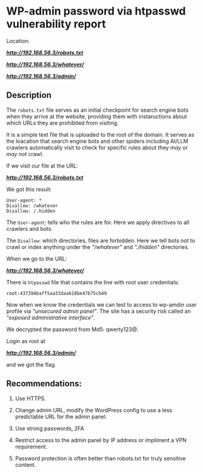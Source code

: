 # WP-admin password via htpasswd vulnerability report

Location:

***http://192.168.56.3/robots.txt***

***http://192.168.56.3/whatever/***

***http://192.168.56.3/admin/***


## Description

The ```robots.txt``` file serves as an initial checkpoint for search engine bots when they arrive at the website, providing them with instaructions about which URLs they are prohibited from visiting.

It is a simple text file that is uploaded to the root of the domain. It serves as the loacation that search engine bots and other spiders including AI/LLM crawlers automatically visit to check for specific rules about they _may_ or _may not_ crawl.

If we visit our file at the URL:

***http://192.168.56.3/robots.txt***

We got this result:

```
User-agent: *
Disallow: /whatever
Disallow: /.hidden
```

The ```User-agent```: tells who the rules are for. Here we apply directives to all crawlers and bots.

The ```Disallow```: which directories, files are forbidden. Here we tell bots not to crawl or index anything under the _"/whatever"_ and _"./hidden"_ directories.

When we go to the URL:

***http://192.168.56.3/whatever/***

There is ```htpasswd``` file that contains the line with root user credentials:
```
root:437394baff5aa33daa618be47b75cb49
```

Now when we know the credentials we can test to access to wp-amdin user profile via _"unsecured admin panel"_. The site has a security risk called an _"exposed administrative interface"_.

We decrypted the password from Md5: qwerty123@.

Login as root at

***http://192.168.56.3/admin/***

and we got the flag.

## Recommendations:

1. Use HTTPS.

2. Change admin URL, modify the WordPress config to use a less predictable URL for the admin panel.

3. Use strong passwords, 2FA

4. Restrict access to the admin panel by IP address or impliment a VPN requirement.

5. Password protection is often better than robots.txt for truly sensitive content.

